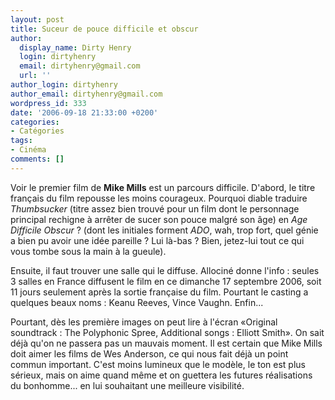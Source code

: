 ```yaml
---
layout: post
title: Suceur de pouce difficile et obscur
author:
  display_name: Dirty Henry
  login: dirtyhenry
  email: dirtyhenry@gmail.com
  url: ''
author_login: dirtyhenry
author_email: dirtyhenry@gmail.com
wordpress_id: 333
date: '2006-09-18 21:33:00 +0200'
categories:
- Catégories
tags:
- Cinéma
comments: []
---
```

Voir le premier film de __Mike Mills__ est un parcours difficile. D'abord, le titre français du film repousse les moins courageux. Pourquoi diable traduire *Thumbsucker* (titre assez bien trouvé pour un film dont le personnage principal rechigne à arrêter de sucer son pouce malgré son âge) en *Age Difficile Obscur* ? (dont les initiales forment *ADO*, wah, trop fort, quel génie a bien pu avoir une idée pareille ? Lui là-bas ? Bien, jetez-lui tout ce qui vous tombe sous la main à la gueule). 

Ensuite, il faut trouver une salle qui le diffuse. Allociné donne l'info : seules 3 salles en France diffusent le film en ce dimanche 17 septembre 2006, soit 11 jours seulement après la sortie française du film. Pourtant le casting a quelques beaux noms : Keanu Reeves, Vince Vaughn. Enfin...

Pourtant, dès les première images on peut lire à l'écran «Original soundtrack : The Polyphonic Spree, Additional songs : Elliott Smith». On sait déjà qu'on ne passera pas un mauvais moment. Il est certain que Mike Mills doit aimer les films de Wes Anderson, ce qui nous fait déjà un point commun important. C'est moins lumineux que le modèle, le ton est plus sérieux, mais on aime quand même et on guettera les futures réalisations du bonhomme... en lui souhaitant une meilleure visibilité.
